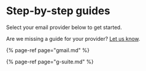 # Step-by-step guides

Select your email provider below to get started.

Are we missing a guide for your provider? [Let us know](https://leavemealone.app/feedback).

{% page-ref page="gmail.md" %}

{% page-ref page="g-suite.md" %}



